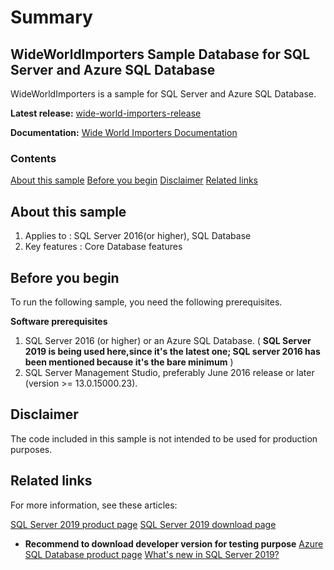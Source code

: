 # **Summary**

## **WideWorldImporters Sample Database for SQL Server and Azure SQL Database**

WideWorldImporters is a sample for SQL Server and Azure SQL Database.

**Latest release:** [wide-world-importers-release](https://github.com/Microsoft/sql-server-samples/releases/tag/wide-world-importers-v1.0)

**Documentation:** [Wide World Importers Documentation](https://docs.microsoft.com/en-us/sql/samples/wide-world-importers-what-is?view=sql-server-ver15)

### **Contents**

[About this sample](#about-this-sample)
[Before you begin](#before-you-begin)
[Disclaimer](#disclaimer)
[Related links](#related-links)

## **About this sample**
1. Applies to : SQL Server 2016(or higher), SQL Database
2. Key features : Core Database features

## **Before you begin**
To run the following sample, you need the following prerequisites.

**Software prerequisites**
1. SQL Server 2016 (or higher) or an Azure SQL Database. ( **SQL Server 2019 is being used here,since it's the latest one; SQL server 2016 has been mentioned because it's the bare minimum** )
2. SQL Server Management Studio, preferably June 2016 release or later (version >= 13.0.15000.23).

## **Disclaimer**
The code included in this sample is not intended to be used for production purposes.

## **Related links**
For more information, see these articles:

[SQL Server 2019 product page](https://www.microsoft.com/en-in/sql-server/sql-server-2019)
[SQL Server 2019 download page](https://www.microsoft.com/en-in/sql-server/sql-server-downloads)
- **Recommend to download developer version for testing purpose**
[Azure SQL Database product page](https://azure.microsoft.com/en-in/services/sql-database/)
[What's new in SQL Server 2019?](https://docs.microsoft.com/en-us/sql/sql-server/what-s-new-in-sql-server-ver15?view=sql-server-ver15)
